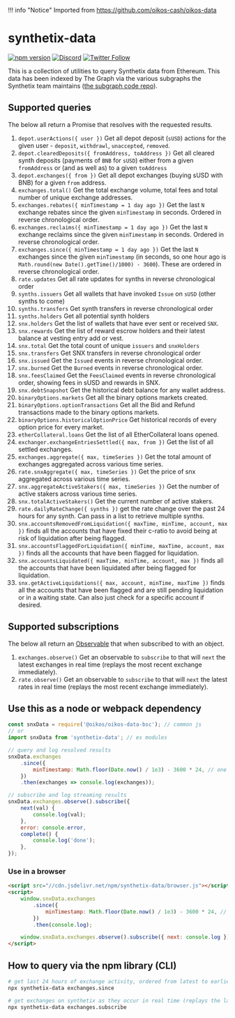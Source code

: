 !!! info "Notice"
Imported from https://github.com/oikos-cash/oikos-data

# synthetix-data

[![npm version](https://badge.fury.io/js/synthetix-data.svg)](https://badge.fury.io/js/synthetix-data)
[![Discord](https://img.shields.io/discord/413890591840272394.svg?color=768AD4&label=discord&logo=https%3A%2F%2Fdiscordapp.com%2Fassets%2F8c9701b98ad4372b58f13fd9f65f966e.svg)](https://discordapp.com/channels/413890591840272394/)
[![Twitter Follow](https://img.shields.io/twitter/follow/synthetix_io.svg?label=synthetix_io&style=social)](https://twitter.com/synthetix_io)

This is a collection of utilities to query Synthetix data from Ethereum. This data has been indexed by The Graph via the various subgraphs the Synthetix team maintains ([the subgraph code repo](https://github.com/oikos-cash/oikos-bsc-subgraph)).

## Supported queries

The below all return a Promise that resolves with the requested results.

1. `depot.userActions({ user })` Get all depot deposit (`sUSD`) actions for the given user - `deposit`, `withdrawl`, `unaccepted`, `removed`.
2. `depot.clearedDeposits({ fromAddress, toAddress })` Get all cleared synth deposits (payments of `BNB` for `sUSD`) either from a given `fromAddress` or (and as well as) to a given `toAddress`
3. `depot.exchanges({ from })` Get all depot exchanges (buying sUSD with BNB) for a given `from` address.
4. `exchanges.total()` Get the total exchange volume, total fees and total number of unique exchange addresses.
5. `exchanges.rebates({ minTimestamp = 1 day ago })` Get the last `N` exchange rebates since the given `minTimestamp` in seconds. Ordered in reverse chronological order.
6. `exchanges.reclaims({ minTimestamp = 1 day ago })` Get the last `N` exchange reclaims since the given `minTimestamp` in seconds. Ordered in reverse chronological order.
7. `exchanges.since({ minTimestamp = 1 day ago })` Get the last `N` exchanges since the given `minTimestamp` (in seconds, so one hour ago is `Math.round(new Date().getTime()/1000) - 3600`). These are ordered in reverse chronological order.
8. `rate.updates` Get all rate updates for synths in reverse chronological order
9. `synths.issuers` Get all wallets that have invoked `Issue` on `sUSD` (other synths to come)
10. `synths.transfers` Get synth transfers in reverse chronological order
11. `synths.holders` Get all potential synth holders
12. `snx.holders` Get the list of wallets that have ever sent or received `SNX`.
13. `snx.rewards` Get the list of reward escrow holders and their latest balance at vesting entry add or vest.
14. `snx.total` Get the total count of unique `issuers` and `snxHolders`
15. `snx.transfers` Get SNX transfers in reverse chronological order
16. `snx.issued` Get the `Issued` events in reverse chronological order.
17. `snx.burned` Get the `Burned` events in reverse chronological order.
18. `snx.feesClaimed` Get the `FeesClaimed` events in reverse chronological order, showing fees in sUSD and rewards in SNX.
19. `snx.debtSnapshot` Get the historical debt balance for any wallet address.
20. `binaryOptions.markets` Get all the binary options markets created.
21. `binaryOptions.optionTransactions` Get all the Bid and Refund transactions made to the binary options markets.
22. `binaryOptions.historicalOptionPrice` Get historical records of every option price for every market.
23. `etherCollateral.loans` Get the list of all EtherCollateral loans opened.
24. `exchanger.exchangeEntriesSettled({ max, from })` Get the list of all settled exchanges.
25. `exchanges.aggregate({ max, timeSeries })` Get the total amount of exchanges aggregated across various time series.
26. `rate.snxAggregate({ max, timeSeries })` Get the price of snx aggregated across various time series.
27. `snx.aggregateActiveStakers({ max, timeSeries })` Get the number of active stakers across various time series.
28. `snx.totalActiveStakers()` Get the current number of active stakers.
29. `rate.dailyRateChange({ synths })` get the rate change over the past 24 hours for any synth. Can pass in a list to retrieve multiple synths.
30. `snx.accountsRemovedFromLiquidation({ maxTime, minTime, account, max })` finds all the accounts that have fixed their c-ratio to avoid being at risk of liquidation after being flagged.
31. `snx.accountsFlaggedForLiquidation({ minTime, maxTime, account, max })` finds all the accounts that have been flagged for liquidation.
32. `snx.accountsLiquidated({ maxTime, minTime, account, max })` finds all the accounts that have been liquidated after being flagged for liquidation.
33. `snx.getActiveLiquidations({ max, account, minTime, maxTime })` finds all the accounts that have been flagged and are still pending liquidation or in a waiting state. Can also just check for a specific account if desired.

## Supported subscriptions

The below all return an [Observable](https://github.com/tc39/proposal-observable) that when subscribed to with an object.

1. `exchanges.observe()` Get an observable to `subscribe` to that will `next` the latest exchanges in real time (replays the most recent exchange immediately).
1. `rate.observe()` Get an observable to `subscribe` to that will `next` the latest rates in real time (replays the most recent exchange immediately).

## Use this as a node or webpack dependency

```javascript
const snxData = require('@oikos/oikos-data-bsc'); // common js
// or
import snxData from 'synthetix-data'; // es modules

// query and log resolved results
snxData.exchanges
	.since({
		minTimestamp: Math.floor(Date.now() / 1e3) - 3600 * 24, // one day ago
	})
	.then(exchanges => console.log(exchanges));

// subscribe and log streaming results
snxData.exchanges.observe().subscribe({
	next(val) {
		console.log(val);
	},
	error: console.error,
	complete() {
		console.log('done');
	},
});
```

### Use in a browser

```html
<script src="//cdn.jsdelivr.net/npm/synthetix-data/browser.js"></script>
<script>
	window.snxData.exchanges
		.since({
			minTimestamp: Math.floor(Date.now() / 1e3) - 3600 * 24, // one day ago
		})
		.then(console.log);

	window.snxData.exchanges.observe().subscribe({ next: console.log });
</script>
```

## How to query via the npm library (CLI)

```bash
# get last 24 hours of exchange activity, ordered from latest to earliest
npx synthetix-data exchanges.since

# get exchanges on synthetix as they occur in real time (replays the last exchange first)
npx synthetix-data exchanges.subscribe
```

